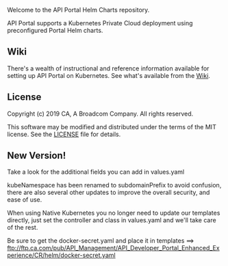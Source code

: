 Welcome to the API Portal Helm Charts repository.

API Portal supports a Kubernetes Private Cloud deployment using preconfigured Portal Helm charts.

## Wiki
There's a wealth of instructional and reference information available for setting up API Portal on Kubernetes. See what's available from the [Wiki](https://github.com/CAAPIM/portal-helm-charts/wiki).

## License
Copyright (c) 2019 CA, A Broadcom Company. All rights reserved.

This software may be modified and distributed under the terms of the MIT license. See the [LICENSE](https://github.com/CAAPIM/portal-helm-charts/blob/master/LICENSE) file for details.


## New Version!
Take a look for the additional fields you can add in values.yaml

kubeNamespace has been renamed to subdomainPrefix to avoid confusion, there are also several other updates to improve the overall security, and ease of use.

When using Native Kubernetes you no longer need to update our templates directly, just set the controller and class in values.yaml and we'll take care of the rest.

Be sure to get the docker-secret.yaml and place it in templates ==> ftp://ftp.ca.com/pub/API_Management/API_Developer_Portal_Enhanced_Experience/CR/helm/docker-secret.yaml

